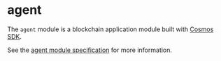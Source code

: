 # agent

The `agent` module is a blockchain application module built with [Cosmos SDK](https://docs.cosmos.network).

See the [agent module specification](./spec/README.md) for more information.
